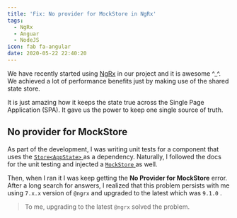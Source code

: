 ```yaml
---
title: 'Fix: No provider for MockStore in NgRx'
tags:
  - NgRx
  - Anguar
  - NodeJS
icon: fab fa-angular
date: 2020-05-22 22:40:20
---
```



We have recently started using [NgRx](1) in our project and it is awesome ^_^. We achieved a lot of performance benefits just by making use of the shared state store.

It is just amazing how it keeps the state true across the Single Page Application (SPA). It gave us the power to keep one single source of truth.

## No provider for MockStore

As part of the development, I was writing unit tests for a component that uses the [ `Store<AppState>` ](2) as a dependency. Naturally, I followed the docs for the unit testing and injected a [ `MockStore` ](3) as well.

Then, when I ran it I was keep getting the **No Provider for MockStore** error. After a long search for answers, I realized that this problem persists with me using `7.x.x` version of `@ngrx` and upgraded to the latest which was `9.1.0` .

> To me, upgrading to the latest `@ngrx` solved the problem.

[1]: https://ngrx.io/
[2]: https://ngrx.io/guide/store
[3]: https://ngrx.io/guide/store/testing#using-a-mock-store
